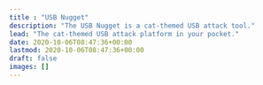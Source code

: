 ```yaml
---
title : "USB Nugget"
description: "The USB Nugget is a cat-themed USB attack tool."
lead: "The cat-themed USB attack platform in your pocket."
date: 2020-10-06T08:47:36+00:00
lastmod: 2020-10-06T08:47:36+00:00
draft: false
images: []
---
```

